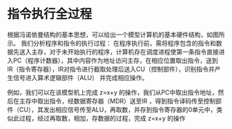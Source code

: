 # 指令执行全过程



根据冯诺依曼结构的基本思想，可以给出一个模型计算机的基本硬件结构，如图所示。
我们分析程序和指令的执行过程：
在程序执行前，需将程序包含的指令和数据先送入主存，对于未开始执行的程序，计算机存在调度进程使第一条指令直接进入PC（程序计数器），其中内容作为地址访问主存，在相应位置取出指令，送到 IR（指令寄存器），IR对指令进行截取处理后送入CU（控制部件），识别指令并产生信号进入算术逻辑部件（ALU） 并完成相应操作。

例如，我们可以在该模型机上完成 z=x+y 的操作，我们从PC中取出指令地址，然后在主存中取出指令，经数据寄存器（MDR）送至IR ，得到指令译码传至控制部件（CU），其发出相应信号传至ALU，再取数，并存到指令寄存器的0单元中，类似此过程，经过再取数，相加，存数据的过程，完成 z=x+y 的操作
